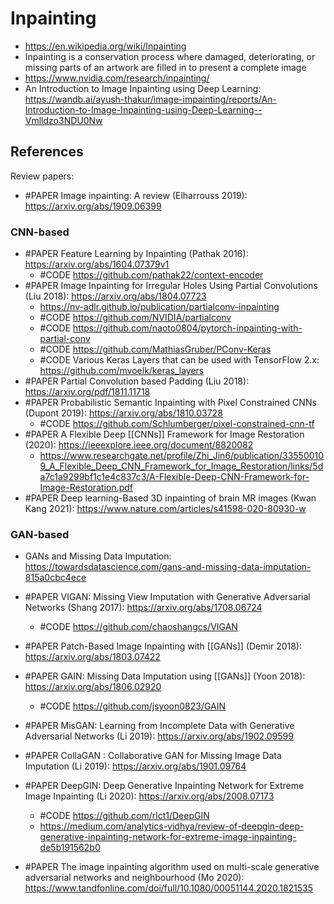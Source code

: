 # Inpainting
- https://en.wikipedia.org/wiki/Inpainting
- Inpainting is a conservation process where damaged, deteriorating, or missing parts of an artwork are filled in to present a complete image
- https://www.nvidia.com/research/inpainting/
- An Introduction to Image Inpainting using Deep Learning: https://wandb.ai/ayush-thakur/image-impainting/reports/An-Introduction-to-Image-Inpainting-using-Deep-Learning--Vmlldzo3NDU0Nw


## References
Review papers:
- #PAPER Image inpainting: A review (Elharrouss 2019): https://arxiv.org/abs/1909.06399

### CNN-based
- #PAPER Feature Learning by Inpainting (Pathak 2016): https://arxiv.org/abs/1604.07379v1
	- #CODE https://github.com/pathak22/context-encoder
- #PAPER Image Inpainting for Irregular Holes Using Partial Convolutions (Liu 2018): https://arxiv.org/abs/1804.07723
	- https://nv-adlr.github.io/publication/partialconv-inpainting
	- #CODE https://github.com/NVIDIA/partialconv
	- #CODE https://github.com/naoto0804/pytorch-inpainting-with-partial-conv
	- #CODE https://github.com/MathiasGruber/PConv-Keras
	- #CODE Various Keras Layers that can be used with TensorFlow 2.x: https://github.com/mvoelk/keras_layers
- #PAPER Partial Convolution based Padding (Liu 2018): https://arxiv.org/pdf/1811.11718
- #PAPER Probabilistic Semantic Inpainting with Pixel Constrained CNNs (Dupont 2019): https://arxiv.org/abs/1810.03728
	- #CODE https://github.com/Schlumberger/pixel-constrained-cnn-tf
- #PAPER A Flexible Deep [[CNNs]] Framework for Image Restoration (2020): https://ieeexplore.ieee.org/document/8820082
	- https://www.researchgate.net/profile/Zhi_Jin6/publication/335500109_A_Flexible_Deep_CNN_Framework_for_Image_Restoration/links/5da7c1a9299bf1c1e4c837c3/A-Flexible-Deep-CNN-Framework-for-Image-Restoration.pdf
- #PAPER Deep learning-Based 3D inpainting of brain MR images (Kwan Kang 2021): https://www.nature.com/articles/s41598-020-80930-w 


### GAN-based
- GANs and Missing Data Imputation: https://towardsdatascience.com/gans-and-missing-data-imputation-815a0cbc4ece

- #PAPER VIGAN: Missing View Imputation with Generative Adversarial Networks (Shang 2017): https://arxiv.org/abs/1708.06724
	- #CODE https://github.com/chaoshangcs/VIGAN
- #PAPER Patch-Based Image Inpainting with [[GANs]] (Demir 2018): https://arxiv.org/abs/1803.07422
- #PAPER GAIN: Missing Data Imputation using [[GANs]] (Yoon 2018): https://arxiv.org/abs/1806.02920
	- #CODE https://github.com/jsyoon0823/GAIN
- #PAPER MisGAN: Learning from Incomplete Data with Generative Adversarial Networks (Li 2019): https://arxiv.org/abs/1902.09599
- #PAPER CollaGAN : Collaborative GAN for Missing Image Data Imputation (Li 2019): https://arxiv.org/abs/1901.09764
- #PAPER DeepGIN: Deep Generative Inpainting Network for Extreme Image Inpainting (Li 2020): https://arxiv.org/abs/2008.07173
	- #CODE https://github.com/rlct1/DeepGIN
	- https://medium.com/analytics-vidhya/review-of-deepgin-deep-generative-inpainting-network-for-extreme-image-inpainting-de5b191562b0
- #PAPER The image inpainting algorithm used on multi-scale generative adversarial networks and neighbourhood (Mo 2020): https://www.tandfonline.com/doi/full/10.1080/00051144.2020.1821535